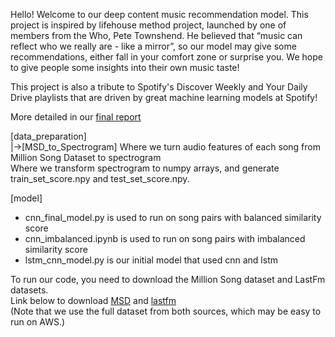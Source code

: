Hello! Welcome to our deep content music recommendation model. This project is inspired by lifehouse method project, launched by one of members from the Who, Pete Townshend. He believed that “music can reflect who we really are - like a mirror”, so our model may give some recommendations, either fall in your comfort zone or surprise you. We hope to give people some insights into their own music taste!     

This project is also a tribute to Spotify's Discover Weekly and Your Daily Drive playlists that are driven by great machine learning models at Spotify!  

More detailed in our [final report](https://github.com/wacero666/deep-learning-project/blob/master/10_707_final_report.pdf)  

[data_preparation]   
 |->[MSD_to_Spectrogram] Where we turn audio features of each song from Million Song Dataset to spectrogram  
Where we transform spectrogram to numpy arrays, and generate train_set_score.npy and test_set_score.npy.

[model]
- cnn_final_model.py is used to run on song pairs with balanced similarity score 
- cnn_imbalanced.ipynb is used to run on song pairs with imbalanced similarity score
- lstm_cnn_model.py is our initial model that used cnn and lstm 


To run our code, you need to download the Million Song dataset and LastFm datasets.   
Link below to download [MSD](https://labrosa.ee.columbia.edu/millionsong/) and [lastfm](https://labrosa.ee.columbia.edu/millionsong/lastfm)  
(Note that we use the full dataset from both sources, which may be easy to run on AWS.)
